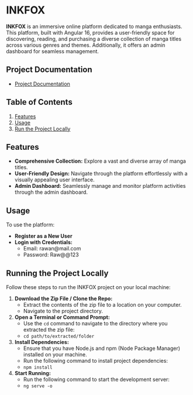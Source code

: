 <!DOCTYPE html>
<html lang="en">
<body>

<h1>INKFOX</h1>

<p><strong>INKFOX</strong> is an immersive online platform dedicated to manga enthusiasts. This platform, built with Angular 16, provides a user-friendly space for discovering, reading, and purchasing a diverse collection of manga titles across various genres and themes. Additionally, it offers an admin dashboard for seamless management.</p>

<h2>Project Documentation</h2>

<ul>
    <li><a href="https://drive.google.com/drive/folders/1iHr-7vIBB79kcPWjrXUCn8RPLBn7kzpa?usp=sharing">Project Documentation</a></li>
</ul>

<h2>Table of Contents</h2>

<ol>
    <li><a href="#features">Features</a></li>
    <li><a href="#usage">Usage</a></li>
    <li><a href="#run">Run the Project Locally</a></li>
</ol>

<h2 id="features">Features</h2>

<ul>
    <li><strong>Comprehensive Collection:</strong> Explore a vast and diverse array of manga titles.</li>
    <li><strong>User-Friendly Design:</strong> Navigate through the platform effortlessly with a visually appealing user interface.</li>
    <li><strong>Admin Dashboard:</strong> Seamlessly manage and monitor platform activities through the admin dashboard.</li>
</ul>

<h2 id="usage">Usage</h2>

<p>To use the platform:</p>

<ul>
    <li><strong>Register as a New User</strong></li>
    <li><strong>Login with Credentials:</strong>
        <ul>
            <li>Email: rawan@mail.com</li>
            <li>Password: Raw@@123</li>
        </ul>
    </li>
</ul>

<h2 id="run">Running the Project Locally</h2>

<p>Follow these steps to run the INKFOX project on your local machine:</p>

<ol>
    <li><strong>Download the Zip File / Clone the Repo:</strong>
        <ul>
            <li>Extract the contents of the zip file to a location on your computer.</li>
            <li>Navigate to the project directory.</li>
        </ul>
    </li>
    <li><strong>Open a Terminal or Command Prompt:</strong>
        <ul>
            <li>Use the <code>cd</code> command to navigate to the directory where you extracted the zip file:</li>
            <li><code>cd path/to/extracted/folder</code></li>
        </ul>
    </li>
    <li><strong>Install Dependencies:</strong>
        <ul>
            <li>Ensure that you have Node.js and npm (Node Package Manager) installed on your machine.</li>
            <li>Run the following command to install project dependencies:</li>
            <li><code>npm install</code></li>
        </ul>
    </li>
    <li><strong>Start Running:</strong>
        <ul>
            <li>Run the following command to start the development server:</li>
            <li><code>ng serve -o</code></li>
        </ul>
    </li>
</ol>

</body>
</html>
